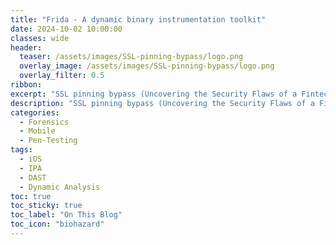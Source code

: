 ```yaml
---
title: "Frida - A dynamic binary instrumentation toolkit"
date: 2024-10-02 10:00:00
classes: wide
header:
  teaser: /assets/images/SSL-pinning-bypass/logo.png
  overlay_image: /assets/images/SSL-pinning-bypass/logo.png
  overlay_filter: 0.5
ribbon: 
excerpt: "SSL pinning bypass (Uncovering the Security Flaws of a Fintech App That Turned Into Fraud After Shutdown Part 2)"
description: "SSL pinning bypass (Uncovering the Security Flaws of a Fintech App That Turned Into Fraud After Shutdown Part 2)"
categories:
  - Forensics
  - Mobile
  - Pen-Testing
tags:
  - iOS
  - IPA
  - DAST
  - Dynamic Analysis
toc: true
toc_sticky: true
toc_label: "On This Blog"
toc_icon: "biohazard"
---
```



